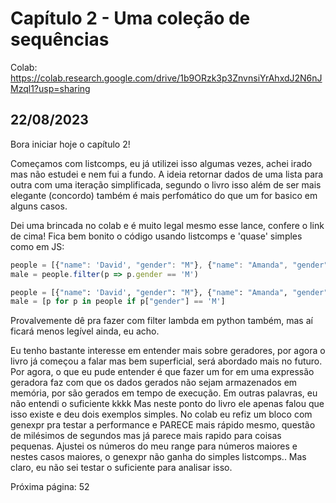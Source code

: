 # Capítulo 2 - Uma coleção de sequências

Colab: https://colab.research.google.com/drive/1b9ORzk3p3ZnvnsiYrAhxdJ2N6nJMzql1?usp=sharing

## 22/08/2023

Bora iniciar hoje o capítulo 2!

Começamos com listcomps, eu já utilizei isso algumas vezes, achei irado mas não estudei e nem fui a fundo.
A ideia retornar dados de uma lista para outra com uma iteração simplificada, segundo o livro isso além de ser mais elegante (concordo) também é mais perfomático do que um for basico em alguns casos.

Dei uma brincada no colab e é muito legal mesmo esse lance, confere o link de cima!
Fica bem bonito o código usando listcomps e 'quase' simples como em JS:

```js
people = [{"name": 'David', "gender": "M"}, {"name": "Amanda", "gender": "F"}]
male = people.filter(p => p.gender == 'M')
```

```python
people = [{"name": 'David', "gender": "M"}, {"name": "Amanda", "gender": "F"}]
male = [p for p in people if p["gender"] == 'M']
```

Provalvemente dê pra fazer com filter lambda em python também, mas aí ficará menos legível ainda, eu acho.

Eu tenho bastante interesse em entender mais sobre geradores, por agora o livro já começou a falar mas bem superficial, será abordado mais no futuro.
Por agora, o que eu pude entender é que fazer um for em uma expressão geradora faz com que os dados gerados não sejam armazenados em memória, por são gerados em tempo de execução.
Em outras palavras, eu não entendi o suficiente kkkk
Mas neste ponto do livro ele apenas falou que isso existe e deu dois exemplos simples.
No colab eu refiz um bloco com genexpr pra testar a performance e PARECE mais rápido mesmo, questão de milésimos de segundos mas já parece mais rapido para coisas pequenas.
Ajustei os números do meu range para números maiores e nestes casos maiores, o genexpr não ganha do simples listcomps.. Mas claro, eu não sei testar o suficiente para analisar isso.

Próxima página: 52